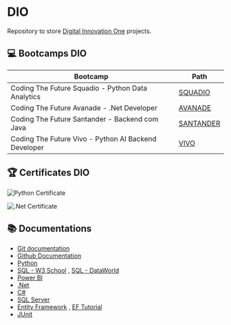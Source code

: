 # **DIO**

Repository to store [Digital Innovation One](https://www.dio.me/) projects.

## 💻 Bootcamps DIO
| Bootcamp | Path |
|-------|---------|
| Coding The Future Squadio - Python Data Analytics | [SQUADIO](SQUADIO) |
| Coding The Future Avanade - .Net Developer | [AVANADE](AVANADE) |
| Coding The Future Santander - Backend com Java | [SANTANDER](SANTANDER) |
| Coding The Future Vivo - Python AI Backend Developer | [VIVO](dio-vivo-python)|

## :trophy: Certificates DIO

![Python Certificate](https://github.com/manubrederode/DIO/assets/106559514/2f289532-b4e5-459c-9160-9c8601be6c0c)

![.Net Certificate](https://github.com/manubrederode/DIO/assets/106559514/9bda5a12-6e19-41cd-907d-7e25477d4d20)

## 📚 Documentations
- [Git documentation](https://git-scm.com/doc)
- [Github Documentation](https://docs.github.com/pt)
- [Python](https://docs.python.org/3/)
- [SQL - W3 School](https://www.w3schools.com/sql/) , [SQL - DataWorld](https://docs.data.world/documentation/sql/concepts/basic/intro.html)
- [Power BI](https://learn.microsoft.com/en-us/power-bi/)
- [.Net](https://learn.microsoft.com/en-us/dotnet/)
- [C#](https://learn.microsoft.com/en-us/dotnet/csharp/)
- [SQL Server](https://learn.microsoft.com/en-us/sql/sql-server/?view=sql-server-ver16)
- [Entity Framework](https://learn.microsoft.com/en-us/ef/) , [EF Tutorial](https://www.entityframeworktutorial.net/)
- [JUnit](https://junit.org/junit5/docs/current/user-guide/)
